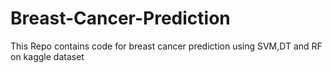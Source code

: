 # Breast-Cancer-Prediction
 This Repo contains code for breast cancer prediction using SVM,DT and RF on kaggle dataset
